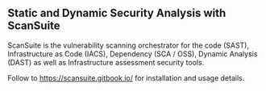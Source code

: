 ## Static and Dynamic Security Analysis with ScanSuite 

ScanSuite is the vulnerability scanning orchestrator for the code (SAST), Infrastructure as Code (IACS), Dependency (SCA / OSS), Dynamic Analysis (DAST) as well as Infrastructure assessment security tools.

Follow to https://scansuite.gitbook.io/ for installation and usage details.